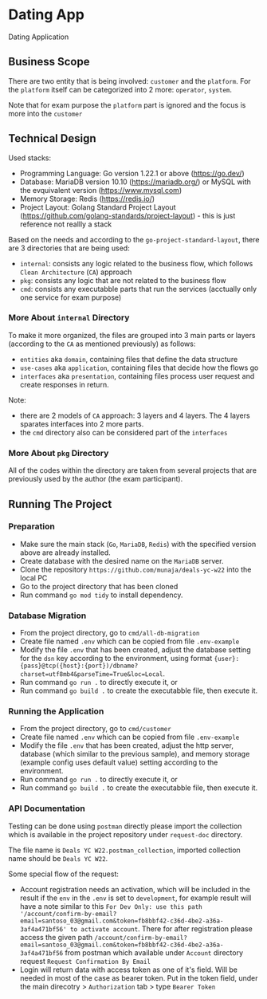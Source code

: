 # Dating App
Dating Application

## Business Scope
There are two entity that is being involved: `customer` and the `platform`. For the `platform` itself can be categorized into 2 more: `operator`, `system`.

Note that for exam purpose the `platform` part is ignored and the focus is more into the `customer`


## Technical Design
Used stacks:
- Programming Language: Go version 1.22.1 or above (https://go.dev/)
- Database: MariaDB version 10.10 (https://mariadb.org/) or MySQL with the evquivalent version (https://www.mysql.com)
- Memory Storage: Redis (https://redis.io/)
- Project Layout: Golang Standard Project Layout (https://github.com/golang-standards/project-layout) - this is just reference not reallly a stack

Based on the needs and according to the `go-project-standard-layout`, there are 3 directories that are being used:
- `internal`: consists any logic related to the business flow, which follows `Clean Architecture` (`CA`) approach
- `pkg`: consists any logic that are not related to the business flow
- `cmd`: consists any executabble parts that run the services (acctually only one service for exam purpose)

### More About `internal` Directory
To make it more organized, the files are grouped into 3 main parts or layers (according to the `CA` as mentioned previously) as follows:
- `entities` aka `domain`, containing files that define the data structure
- `use-cases` aka `application`, containing files that decide how the flows go
- `interfaces` aka `presentation`, containing files process user request and create responses in return.

Note:
- there are 2 models of `CA` approach: 3 layers and 4 layers. The 4 layers sparates interfaces into 2 more parts.
- the `cmd` directory also can be considered part of the `interfaces`

### More About `pkg` Directory
All of the codes within the directory are taken from several projects that are previously used by the author (the exam participant).



## Running The Project
### Preparation
- Make sure the main stack (`Go`, `MariaDB`, `Redis`) with the specified version above are already installed.
- Create database with the desired name on the `MariaDB` server.
- Clone the repository `https://github.com/munaja/deals-yc-w22` into the local PC
- Go to the project directory that has been cloned
- Run command `go mod tidy` to install dependency.

### Database Migration
- From the project directory, go to `cmd/all-db-migration`
- Create file named `.env` which can be copied from file `.env-example`
- Modify the file `.env` that has been created, adjust the database setting for the `dsn` key according to the environment, using format `{user}:{pass}@tcp({host}:{port})/dbname?charset=utf8mb4&parseTime=True&loc=Local`.
- Run command `go run .` to directly execute it, or
- Run command `go build .` to create the executabble file, then execute it.

### Running the Application
- From the project directory, go to `cmd/customer`
- Create file named `.env` which can be copied from file `.env-example`
- Modify the file `.env` that has been created, adjust the http server, database (which similar to the previous sample), and memory storage (example config uses default value) setting according to the environment.
- Run command `go run .` to directly execute it, or
- Run command `go build .` to create the executabble file, then execute it.

### API Documentation
Testing can be done using `postman` directly please import the collection which is available in the project repository under `request-doc` directory. 

The file name is `Deals YC W22.postman_collection`, imported collection name should be `Deals YC W22`.

Some special flow of the request:
- Account registration needs an activation, which will be included in the result if the `env` in the `.env` is set to `development`, for example result will have a note similar to this  `For Dev Only: use this path '/account/confirm-by-email?email=santoso_03@gmail.com&token=fb8bbf42-c36d-4be2-a36a-3af4a471bf56' to activate account`. There for after registration please access the given path `/account/confirm-by-email?email=santoso_03@gmail.com&token=fb8bbf42-c36d-4be2-a36a-3af4a471bf56` from postman which available under `Account` directory request `Request Confirmation By Email`
- Login will return data with access token as one of it's field. Will be needed in most of the case as bearer token. Put in the token field, under the main direcotry > `Authorization` tab > type `Bearer Token`
